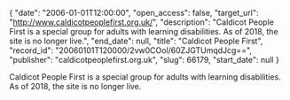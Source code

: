 {
  "date": "2006-01-01T12:00:00", 
  "open_access": false, 
  "target_url": "http://www.caldicotpeoplefirst.org.uk/", 
  "description": "Caldicot People First is a special group for adults with learning disabilities. As of 2018, the site is no longer live.", 
  "end_date": null, 
  "title": "Caldicot People First", 
  "record_id": "20060101T120000/2vw0COol/60ZJGTUmqdJcg==", 
  "publisher": "caldicotpeoplefirst.org.uk", 
  "slug": 66179, 
  "start_date": null
}

Caldicot People First is a special group for adults with learning disabilities. As of 2018, the site is no longer live.